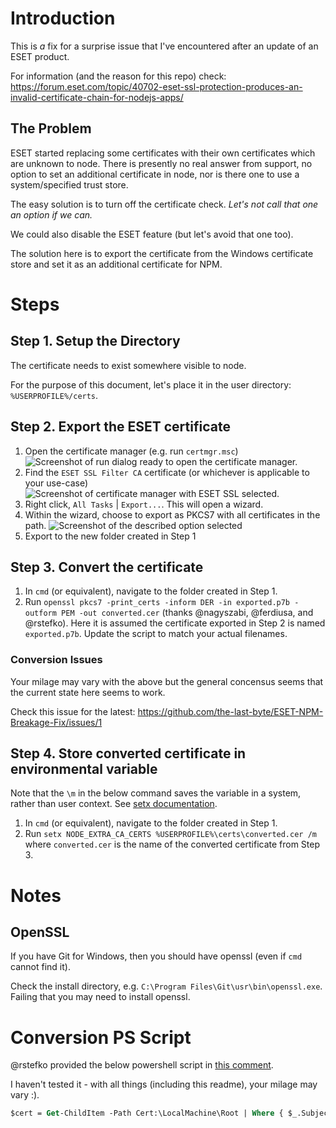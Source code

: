 # Introduction

This is _a_ fix for a surprise issue that I've encountered after an update of an ESET product.

For information (and the reason for this repo) check: 
https://forum.eset.com/topic/40702-eset-ssl-protection-produces-an-invalid-certificate-chain-for-nodejs-apps/

## The Problem
ESET started replacing some certificates with their own certificates which are unknown to 
node.  There is presently no real answer from support, no option to set an additional 
certificate in node, nor is there one to use a system/specified trust store.

The easy solution is to turn off the certificate check.  _Let's not call that one an option if 
we can._

We could also disable the ESET feature (but let's avoid that one too).

The solution here is to export the certificate from the Windows certificate store and set it as
an additional certificate for NPM.

# Steps

## Step 1. Setup the Directory
The certificate needs to exist somewhere visible to node.  

For the purpose of this document, let's place it in the user directory: `%USERPROFILE%/certs`.

## Step 2. Export the ESET certificate

1. Open the certificate manager (e.g. run `certmgr.msc`)![Screenshot of run dialog ready to open the certificate manager.](/run-certmgr.png)
2. Find the `ESET SSL Filter CA` certificate (or whichever is applicable to your use-case) ![Screenshot of certificate manager with ESET SSL selected.](certmgr-display.png)
3. Right click, `All Tasks` | `Export...`.  This will open a wizard.
4. Within the wizard, choose to export as PKCS7 with all certificates in the path. ![Screenshot of the described option selected](export-file-wizard.png)
5. Export to the new folder created in Step 1

## Step 3. Convert the certificate

1. In `cmd` (or equivalent), navigate to the folder created in Step 1.
2. Run `openssl pkcs7 -print_certs -inform DER -in exported.p7b -outform PEM -out converted.cer` (thanks @nagyszabi, @ferdiusa, and @rstefko).  Here it is assumed the 
certificate exported in Step 2 is named `exported.p7b`.  Update the script to match your
actual filenames.

### Conversion Issues
Your milage may vary with the above but the general concensus seems that the current state here seems to work.

Check this issue for the latest: https://github.com/the-last-byte/ESET-NPM-Breakage-Fix/issues/1

## Step 4. Store converted certificate in environmental variable

Note that the `\m` in the below command saves the variable in a system, rather than user 
context.  See [setx documentation](https://learn.microsoft.com/en-us/windows-server/administration/windows-commands/setx).

1. In `cmd` (or equivalent), navigate to the folder created in Step 1.
2. Run `setx NODE_EXTRA_CA_CERTS %USERPROFILE%\certs\converted.cer /m` where `converted.cer` 
is the name of the converted certificate from Step 3.

# Notes
## OpenSSL
If you have Git for Windows, then you should have openssl (even if `cmd` cannot find it).

Check the install directory, e.g. `C:\Program Files\Git\usr\bin\openssl.exe`.  Failing that
you may need to install openssl.


# Conversion PS Script
@rstefko provided the below powershell script in [this comment](https://github.com/the-last-byte/ESET-NPM-Breakage-Fix/issues/1#issuecomment-2069024027).

I haven't tested it - with all things (including this readme), your milage may vary :).

```ps
$cert = Get-ChildItem -Path Cert:\LocalMachine\Root | Where { $_.Subject -like "*CN=ESET SSL Filter CA" } Export-Certificate -Cert $cert -FilePath C:\Temp\ESET-SSL-Filter-CA.cer &certutil -f -encode C:\Temp\ESET-SSL-Filter-CA.cer C:\Temp\ESET-SSL-Filter-CA.pem
```
